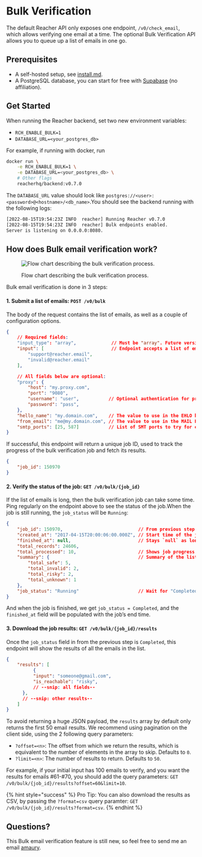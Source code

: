 # Bulk Verification

The default Reacher API only exposes one endpoint, `/v0/check_email`, which allows verifying one email at a time. The optional Bulk Verification API allows you to queue up a list of emails in one go.

## Prerequisites

* A self-hosted setup, see [install.md](install.md "mention").
* A PostgreSQL database, you can start for free with [Supabase](https://supabase.com/) (no affiliation).

## Get Started

When running the Reacher backend, set two new environment variables:

* &#x20;`RCH_ENABLE_BULK=1`
* &#x20;`DATABASE_URL=<your_postgres_db>`

For example, if running with docker, run

```bash
docker run \
	-e RCH_ENABLE_BULK=1 \
	-e DATABASE_URL=<your_postgres_db> \
	# Other flags
	reacherhq/backend:v0.7.0
```

The `DATABASE_URL` value should look like `postgres://<user>:<password>@<hostname>/<db_name>`.You should see the backend running with the following logs:

```bash
[2022-08-15T19:54:23Z INFO  reacher] Running Reacher v0.7.0
[2022-08-15T19:54:23Z INFO  reacher] Bulk endpoints enabled.
Server is listening on 0.0.0.0:8080.
```

## How does Bulk email verification work?

&#x20;

<figure><img src="https://www.notion.so/image/https%3A%2F%2Ffile.notion.so%2Ff%2Ff%2F8fc90893-c1e2-426b-8b22-6e4e323244db%2F3fff2c3e-e65f-4306-abbd-b4037760b517%2Fbulk.svg%3Ftable%3Dblock%26id%3D2090bf73-99bb-462b-90f2-57b0af6733ab%26spaceId%3D8fc90893-c1e2-426b-8b22-6e4e323244db%26expirationTimestamp%3D1726833600000%26signature%3DCMRYdgntz2SsZnL8Krlve4pJS6mUB666K64SV9CiTHM?table=block&#x26;id=2090bf73-99bb-462b-90f2-57b0af6733ab&#x26;cache=v2" alt="Flow chart describing the bulk verification process."><figcaption><p>Flow chart describing the bulk verification process.</p></figcaption></figure>

Bulk email verification is done in 3 steps:

#### **1. Submit a list of emails: `POST /v0/bulk`**

The body of the request contains the list of emails, as well as a couple of configuration options.

```json
{
    // Required fields:
    "input_type": "array",             // Must be "array". Future versions might allow CSV uploading.
    "input": [                         // Endpoint accepts a list of emails.
        "support@reacher.email",
        "invalid@reacher.email"
    ],

    // All fields below are optional:
    "proxy": {
        "host": "my.proxy.com",
        "port": "9080",
        "username": "user",           // Optional authentication for proxy.
        "password": "pass",
    },
    "hello_name": "my.domain.com",    // The value to use in the EHLO handshake.
    "from_email": "me@my.domain.com", // The value to use in the MAIL FROM command.
    "smtp_ports": [25, 587]           // List of SMT ports to try for each email, in given order. Defaults to [25].
}
```

If successful, this endpoint will return a unique job ID, used to track the progress of the bulk verification job and fetch its results.

```json
{
    "job_id": 150970
}
```

#### **2. Verify the status of the job: `GET /v0/bulk/{job_id}`**

If the list of emails is long, then the bulk verification job can take some time. Ping regularly on the endpoint above to see the status of the job.When the job is still running, the `job_status` will be `Running`:

```json
{
    "job_id": 150970,                            // From previous step.
    "created_at": "2017-04-15T20:00:06:00.000Z", // Start time of the job.
    "finished_at": null,                         // Stays `null` as long as job is still running.
    "total_records": 24606,
    "total_processed": 10,                       // Shows job progress.
    "summary": {                                 // Summary of the list's health.
        "total_safe": 5,
        "total_invalid": 2,
        "total_risky": 2,
        "total_unknown": 1
    },
    "job_status": "Running"                      // Wait for "Completed".
}
```

And when the job is finished, we get `job_status = Completed`, and the `finished_at` field will be populated with the job’s end time.

#### **3. Download the job results: `GET /v0/bulk/{job_id}/results`**

Once the `job_status` field in from the previous step is `Completed`, this endpoint will show the results of all the emails in the list.

```json
{
    "results": [
		  {
          "input": "someone@gmail.com",
          "is_reachable": "risky",
          // --snip: all fields--
      },
      // --snip: other results--
    ]
}
```

To avoid returning a huge JSON payload, the `results` array by default only returns the first 50 email results. We recommend using pagination on the client side, using the 2 following query parameters:

* `?offset=<n>`: The offset from which we return the results, which is equivalent to the number of elements in the array to skip. Defaults to `0`.
* `?limit=<n>`: The number of results to return. Defaults to `50`.

For example, if your initial input has 100 emails to verify, and you want the results for emails #61-#70, you should add the query parameters: `GET /v0/bulk/{job_id}/results?offset=60&limit=10`.&#x20;

{% hint style="success" %}
Pro Tip: You can also download the results as CSV, by passing the `?format=csv` query paramter: `GET /v0/bulk/{job_id}/results?format=csv`.
{% endhint %}

## Questions?

This Bulk email verification feature is still new, so feel free to send me an email [amaury](https://app.gitbook.com/u/F1LnsqPFtfUEGlcILLswbbp5cgk2 "mention").
